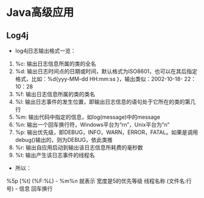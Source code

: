 # Java高级应用



## Log4j



- log4j日志输出格式一览：



1. %c:  输出日志信息所属的类的全名
2. %d:  输出日志时间点的日期或时间，默认格式为ISO8601，也可以在其后指定格式，比如：%d{yyy-MM-dd HH:mm:ss }，输出类似：2002-10-18- 22：10：28
3. %f:  输出日志信息所属的类的类名
4. %l:  输出日志事件的发生位置，即输出日志信息的语句处于它所在的类的第几行
5. %m:  输出代码中指定的信息，如log(message)中的message
6. %n:  输出一个回车换行符，Windows平台为“rn”，Unix平台为“n”
7. %p:  输出优先级，即DEBUG，INFO，WARN，ERROR，FATAL。如果是调用debug()输出的，则为DEBUG，依此类推
8. %r:  输出自应用启动到输出该日志信息所耗费的毫秒数
9. %t:  输出产生该日志事件的线程名



- 所以：

%5p [%t] (%F:%L) - %m%n 就表示
宽度是5的优先等级 线程名称 (文件名:行号) - 信息 回车换行

